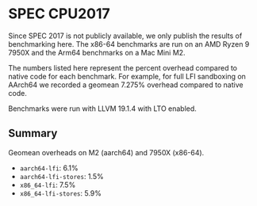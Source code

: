 # SPEC CPU2017

Since SPEC 2017 is not publicly available, we only publish the results of
benchmarking here. The x86-64 benchmarks are run on an AMD Ryzen 9 7950X and
the Arm64 benchmarks on a Mac Mini M2.

The numbers listed here represent the percent overhead compared to native code
for each benchmark. For example, for full LFI sandboxing on AArch64 we recorded
a geomean 7.275% overhead compared to native code.

Benchmarks were run with LLVM 19.1.4 with LTO enabled.

## Summary

Geomean overheads on M2 (aarch64) and 7950X (x86-64).

* `aarch64-lfi`: 6.1%
* `aarch64-lfi-stores`: 1.5%
* `x86_64-lfi`: 7.5%
* `x86_64-lfi-stores`: 5.9%
